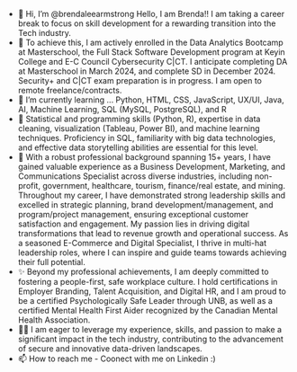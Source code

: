 - 👋 Hi, I’m @brendaleearmstrong Hello, I am Brenda!! I am taking a career break to focus on skill development for a rewarding transition into the Tech industry. 
- 👀 To achieve this, I am actively enrolled in the Data Analytics Bootcamp at Masterschool, the Full Stack Software Development program at Keyin College and E-C Council Cybersecurity C|CT. I anticipate completing DA at Masterschool in March 2024, and complete SD in December 2024. Security+ and C|CT exam preparation is in progress. I am open to remote freelance/contracts.
- 🌱 I’m currently learning ... Python, HTML, CSS, JavaScript, UX/UI, Java, AI, Machine Learning, SQL (MySQL, PostgreSQL), and R
- 🌱 Statistical and programming skills (Python, R), expertise in data cleaning, visualization (Tableau, Power BI), and machine learning techniques. Proficiency in SQL, familiarity with big data technologies, and effective data storytelling abilities are essential for this level.
- 💞️ With a robust professional background spanning 15+ years, I have gained valuable experience as a Business Development, Marketing, and Communications Specialist across diverse industries, including non-profit, government, healthcare, tourism, finance/real estate, and mining. Throughout my career, I have demonstrated strong leadership skills and excelled in strategic planning, brand development/management, and program/project management, ensuring exceptional customer satisfaction and engagement.  My passion lies in driving digital transformations that lead to revenue growth and operational success. As a seasoned E-Commerce and Digital Specialist, I thrive in multi-hat leadership roles, where I can inspire and guide teams towards achieving their full potential.
- ✨ Beyond my professional achievements, I am deeply committed to fostering a people-first, safe workplace culture. I hold certifications in Employer Branding, Talent Acquisition, and Digital HR, and I am proud to be a certified Psychologically Safe Leader through UNB, as well as a certified Mental Health First Aider recognized by the Canadian Mental Health Association.
-  👍🏻 I am eager to leverage my experience, skills, and passion to make a significant impact in the tech industry, contributing to the advancement of secure and innovative data-driven landscapes. 
- 📫 How to reach me - Coonect with me on Linkedin :)

